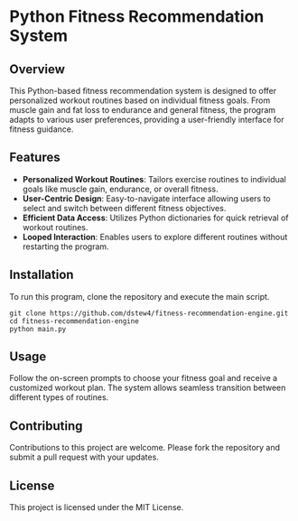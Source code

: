 # Python Fitness Recommendation System

## Overview
This Python-based fitness recommendation system is designed to offer personalized workout routines based on individual fitness goals. From muscle gain and fat loss to endurance and general fitness, the program adapts to various user preferences, providing a user-friendly interface for fitness guidance.

## Features
- **Personalized Workout Routines**: Tailors exercise routines to individual goals like muscle gain, endurance, or overall fitness.
- **User-Centric Design**: Easy-to-navigate interface allowing users to select and switch between different fitness objectives.
- **Efficient Data Access**: Utilizes Python dictionaries for quick retrieval of workout routines.
- **Looped Interaction**: Enables users to explore different routines without restarting the program.

## Installation
To run this program, clone the repository and execute the main script.

```
git clone https://github.com/dstew4/fitness-recommendation-engine.git
cd fitness-recommendation-engine
python main.py
```

## Usage
Follow the on-screen prompts to choose your fitness goal and receive a customized workout plan. The system allows seamless transition between different types of routines.

## Contributing
Contributions to this project are welcome. Please fork the repository and submit a pull request with your updates.

## License
This project is licensed under the MIT License.
